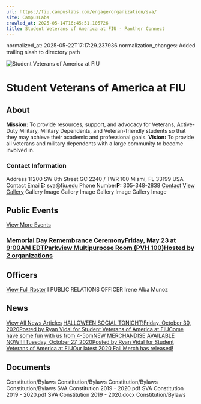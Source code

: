 ```yaml
---
url: https://fiu.campuslabs.com/engage/organization/sva/
site: CampusLabs
crawled_at: 2025-05-14T16:45:51.105726
title: Student Veterans of America at FIU - Panther Connect
---
```

normalized_at: 2025-05-22T17:17:29.237936
normalization_changes: Added trailing slash to directory path

![Student Veterans of America at FIU](https://se-images.campuslabs.com/clink/images/02f1a873-6fcd-43c5-bf29-665054017cacdc1386ae-954a-401c-9177-ab4f3ecae546.jpeg?preset=med-sq)
# Student Veterans of America at FIU
## About
**Mission:** To provide resources, support, and advocacy for Veterans, Active-Duty Military, Military Dependents, and Veteran-friendly students so that they may achieve their academic and professional goals.
**Vision:** To provide all veterans and military dependents with a large community to become involved in.
###  Contact Information 
Address
11200 SW 8th Street 
GC 2240 / TWR 100 
Miami,  FL 33199 
USA 
Contact Email**E:** sva@fiu.edu 
Phone Number**P:** 305-348-2838 
[Contact](https://fiu.campuslabs.com/engage/organization/sva/contact)
[View Gallery](https://fiu.campuslabs.com/engage/organization/sva/gallery)
Gallery Image
Gallery Image
Gallery Image
Gallery Image
## Public Events
[View More Events](https://fiu.campuslabs.com/engage/organization/sva/events)
### [Memorial Day Remembrance CeremonyFriday, May 23 at 9:00AM EDTParkview Multipurpose Room (PVH 100)Hosted by 2 organizations](https://fiu.campuslabs.com/engage/event/11307210)
## Officers
[View Full Roster](https://fiu.campuslabs.com/engage/organization/sva/roster)
I
PUBLIC RELATIONS OFFICER
Irene Alba Munoz
## News
[View All News Articles](https://fiu.campuslabs.com/engage/organization/sva/news)
[HALLOWEEN SOCIAL TONIGHT!Friday, October 30, 2020Posted by Ryan Vidal for Student Veterans of America at FIUCome have some fun with us from 4-5pm](https://fiu.campuslabs.com/engage/news/203989)[NEW MERCHANDISE AVAILABLE NOW!!!!Tuesday, October 27, 2020Posted by Ryan Vidal for Student Veterans of America at FIUOur latest 2020 Fall Merch has released!](https://fiu.campuslabs.com/engage/news/203508)
## Documents
[](https://fiu.campuslabs.com/engage/organization/sva/documents/view/2358248)
Constitution/Bylaws
[](https://fiu.campuslabs.com/engage/organization/sva/documents/view/2235962)
Constitution/Bylaws
[](https://fiu.campuslabs.com/engage/organization/sva/documents/view/2103918)
Constitution/Bylaws
[](https://fiu.campuslabs.com/engage/organization/sva/documents/view/1840599)
Constitution/Bylaws
[](https://fiu.campuslabs.com/engage/organization/sva/documents/view/1779025)
SVA Constitution 2019 - 2020.pdf
[](https://fiu.campuslabs.com/engage/organization/sva/documents/view/1779019)
SVA Constitution 2019 - 2020.pdf
[](https://fiu.campuslabs.com/engage/organization/sva/documents/view/1779016)
SVA Constitution 2019 - 2020.docx
[](https://fiu.campuslabs.com/engage/organization/sva/documents/view/1375531)
Constitution/Bylaws
